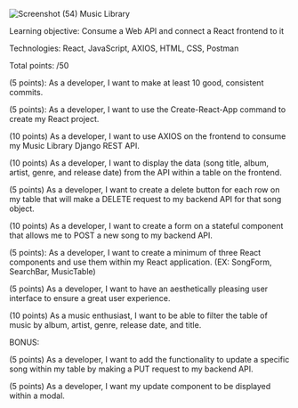 ![Screenshot (54)](https://user-images.githubusercontent.com/91759734/142705601-1b1998e8-c765-4217-9ae8-e9788b694e7d.png)
Music Library

Learning objective: Consume a Web API and connect a React frontend to it

Technologies: React, JavaScript, AXIOS, HTML, CSS, Postman

Total points: /50

(5 points): As a developer, I want to make at least 10 good, consistent commits.

(5 points): As a developer, I want to use the Create-React-App command to create my React project.

(10 points) As a developer, I want to use AXIOS on the frontend to consume my Music Library Django 
REST API.

(10 points) As a developer, I want to display the data (song title, album, artist, genre, and release date)
from the API within a table on the frontend.

(5 points) As a developer, I want to create a delete button for each row on my table that will make a 
DELETE request to my backend API for that song object.

(10 points) As a developer, I want to create a form on a stateful component that allows me to POST a 
new song to my backend API.

(5 points): As a developer, I want to create a minimum of three React components and use them within 
my React application. (EX: SongForm, SearchBar, MusicTable)

(5 points) As a developer, I want to have an aesthetically pleasing user interface to ensure a great user 
experience.

(10 points) As a music enthusiast, I want to be able to filter the table of music by album, artist, genre, 
release date, and title.

BONUS:

(5 points) As a developer, I want to add the functionality to update a specific song within my table by 
making a PUT request to my backend API.

(5 points) As a developer, I want my update component to be displayed within a modal.
